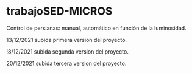 # trabajoSED-MICROS
Control de persianas: manual, automático en función de la luminosidad.

13/12/2021  subida primera version del proyecto.

!8/12/2021 subida segunda version del proyecto.

20/12/2021 subida tercera version del proyecto.
